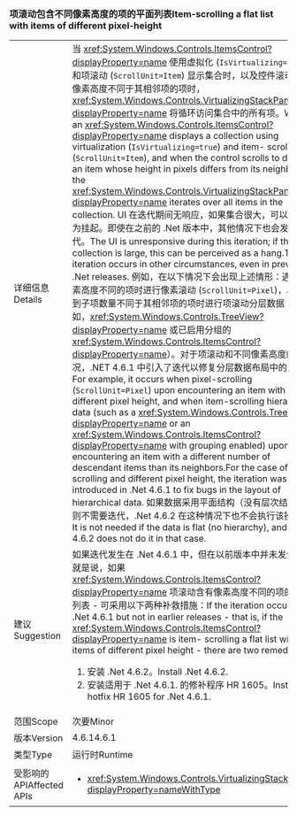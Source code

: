 ### <a name="item-scrolling-a-flat-list-with-items-of-different-pixel-height"></a><span data-ttu-id="85cb6-101">项滚动包含不同像素高度的项的平面列表</span><span class="sxs-lookup"><span data-stu-id="85cb6-101">Item-scrolling a flat list with items of different pixel-height</span></span>

|   |   |
|---|---|
|<span data-ttu-id="85cb6-102">详细信息</span><span class="sxs-lookup"><span data-stu-id="85cb6-102">Details</span></span>|<span data-ttu-id="85cb6-103">当 <xref:System.Windows.Controls.ItemsControl?displayProperty=name> 使用虚拟化 (<code>IsVirtualizing=true</code>) 和项滚动 (<code>ScrollUnit=Item</code>) 显示集合时，以及控件滚动显示像素高度不同于其相邻项的项时，<xref:System.Windows.Controls.VirtualizingStackPanel?displayProperty=name> 将循环访问集合中的所有项。</span><span class="sxs-lookup"><span data-stu-id="85cb6-103">When an <xref:System.Windows.Controls.ItemsControl?displayProperty=name> displays a collection using virtualization (<code>IsVirtualizing=true</code>) and item- scrolling (<code>ScrollUnit=Item</code>), and when the control scrolls to display an item whose height in pixels differs from its neighbors, the <xref:System.Windows.Controls.VirtualizingStackPanel?displayProperty=name> iterates over all items in the collection.</span></span> <span data-ttu-id="85cb6-104">UI 在迭代期间无响应，如果集合很大，可以将此视为挂起。即使在之前的 .Net 版本中，其他情况下也会发生迭代。</span><span class="sxs-lookup"><span data-stu-id="85cb6-104">The UI is unresponsive during this iteration; if the collection is large, this can be perceived as a hang.The iteration occurs in other circumstances, even in previous .Net releases.</span></span> <span data-ttu-id="85cb6-105">例如，在以下情况下会出现上述情形：遇到像素高度不同的项时进行像素滚动 (<code>ScrollUnit=Pixel</code>)，以及遇到子项数量不同于其相邻项的项时进行项滚动分层数据（例如，<xref:System.Windows.Controls.TreeView?displayProperty=name> 或已启用分组的 <xref:System.Windows.Controls.ItemsControl?displayProperty=name>）。对于项滚动和不同像素高度的情况，.NET 4.6.1 中引入了迭代以修复分层数据布局中的 bug。</span><span class="sxs-lookup"><span data-stu-id="85cb6-105">For example, it occurs when pixel-scrolling (<code>ScrollUnit=Pixel</code>) upon encountering an item with different pixel height, and when item-scrolling hierarchical data (such as a <xref:System.Windows.Controls.TreeView?displayProperty=name> or an <xref:System.Windows.Controls.ItemsControl?displayProperty=name> with grouping enabled) upon encountering an item with a different number of descendant items than its neighbors.For the case of item-scrolling and different pixel height, the iteration was introduced in .Net 4.6.1 to fix bugs in the layout of hierarchical data.</span></span>  <span data-ttu-id="85cb6-106">如果数据采用平面结构（没有层次结构），则不需要迭代，.Net 4.6.2 在这种情况下也不会执行该操作。</span><span class="sxs-lookup"><span data-stu-id="85cb6-106">It is not needed if the data is flat (no hierarchy), and .Net 4.6.2 does not do it in that case.</span></span>|
|<span data-ttu-id="85cb6-107">建议</span><span class="sxs-lookup"><span data-stu-id="85cb6-107">Suggestion</span></span>|<span data-ttu-id="85cb6-108">如果迭代发生在 .Net 4.6.1 中，但在以前版本中并未发生 - 也就是说，如果 <xref:System.Windows.Controls.ItemsControl?displayProperty=name> 项滚动含有像素高度不同的项的平面列表 - 可采用以下两种补救措施：</span><span class="sxs-lookup"><span data-stu-id="85cb6-108">If the iteration occurs in .Net 4.6.1 but not in earlier releases - that is, if the <xref:System.Windows.Controls.ItemsControl?displayProperty=name> is item- scrolling a flat list with items of different pixel height - there are two remedies:</span></span><ol><li><span data-ttu-id="85cb6-109">安装 .Net 4.6.2。</span><span class="sxs-lookup"><span data-stu-id="85cb6-109">Install .Net 4.6.2.</span></span></li><li><span data-ttu-id="85cb6-110">安装适用于 .Net 4.6.1. 的修补程序 HR 1605。</span><span class="sxs-lookup"><span data-stu-id="85cb6-110">Install hotfix HR 1605 for .Net 4.6.1.</span></span></li></ol>|
|<span data-ttu-id="85cb6-111">范围</span><span class="sxs-lookup"><span data-stu-id="85cb6-111">Scope</span></span>|<span data-ttu-id="85cb6-112">次要</span><span class="sxs-lookup"><span data-stu-id="85cb6-112">Minor</span></span>|
|<span data-ttu-id="85cb6-113">版本</span><span class="sxs-lookup"><span data-stu-id="85cb6-113">Version</span></span>|<span data-ttu-id="85cb6-114">4.6.1</span><span class="sxs-lookup"><span data-stu-id="85cb6-114">4.6.1</span></span>|
|<span data-ttu-id="85cb6-115">类型</span><span class="sxs-lookup"><span data-stu-id="85cb6-115">Type</span></span>|<span data-ttu-id="85cb6-116">运行时</span><span class="sxs-lookup"><span data-stu-id="85cb6-116">Runtime</span></span>|
|<span data-ttu-id="85cb6-117">受影响的 API</span><span class="sxs-lookup"><span data-stu-id="85cb6-117">Affected APIs</span></span>|<ul><li><xref:System.Windows.Controls.VirtualizingStackPanel?displayProperty=nameWithType></li></ul>|

